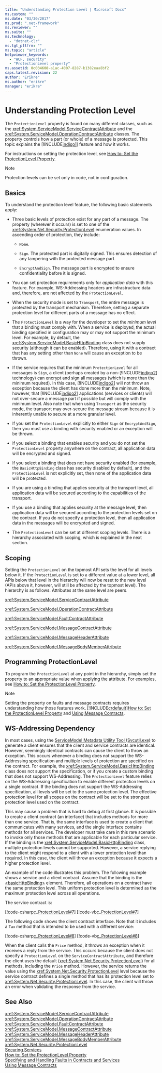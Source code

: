 ```yaml
---
title: "Understanding Protection Level | Microsoft Docs"
ms.custom: ""
ms.date: "03/30/2017"
ms.prod: ".net-framework"
ms.reviewer: ""
ms.suite: ""
ms.technology: 
  - "dotnet-clr"
ms.tgt_pltfrm: ""
ms.topic: "article"
helpviewer_keywords: 
  - "WCF, security"
  - "ProtectionLevel property"
ms.assetid: 0c034608-a1ac-4007-8287-b1382eaa8bf2
caps.latest.revision: 22
author: "Erikre"
ms.author: "erikre"
manager: "erikre"
---
```

# Understanding Protection Level
The `ProtectionLevel` property is found on many different classes, such as the <xref:System.ServiceModel.ServiceContractAttribute> and the <xref:System.ServiceModel.OperationContractAttribute> classes. The property controls how a part (or whole) of a message is protected. This topic explains the [!INCLUDE[indigo1](../../../includes/indigo1-md.md)] feature and how it works.  
  
 For instructions on setting the protection level, see [How to: Set the ProtectionLevel Property](../../../docs/framework/wcf/how-to-set-the-protectionlevel-property.md).  
  
> [!NOTE]
>  Protection levels can be set only in code, not in configuration.  
  
## Basics  
 To understand the protection level feature, the following basic statements apply:  
  
-   Three basic levels of protection exist for any part of a message. The property (wherever it occurs) is set to one of the <xref:System.Net.Security.ProtectionLevel> enumeration values. In ascending order of protection, they include:  
  
    -   `None`.  
  
    -   `Sign`. The protected part is digitally signed. This ensures detection of any tampering with the protected message part.  
  
    -   `EncryptAndSign`. The message part is encrypted to ensure confidentiality before it is signed.  
  
-   You can set protection requirements only for *application data* with this feature. For example, WS-Addressing headers are infrastructure data and, therefore, are not affected by the `ProtectionLevel`.  
  
-   When the security mode is set to `Transport`, the entire message is protected by the transport mechanism. Therefore, setting a separate protection level for different parts of a message has no effect.  
  
-   The `ProtectionLevel` is a way for the developer to set the *minimum level* that a binding must comply with. When a service is deployed, the actual binding specified in configuration may or may not support the minimum level. For example, by default, the <xref:System.ServiceModel.BasicHttpBinding> class does not supply security (although it can be enabled). Therefore, using it with a contract that has any setting other than `None` will cause an exception to be thrown.  
  
-   If the service requires that the minimum `ProtectionLevel` for all messages is `Sign`, a client (perhaps created by a non-[!INCLUDE[indigo2](../../../includes/indigo2-md.md)] technology) can encrypt and sign all messages (which is more than the minimum required). In this case, [!INCLUDE[indigo2](../../../includes/indigo2-md.md)] will not throw an exception because the client has done more than the minimum. Note, however, that [!INCLUDE[indigo2](../../../includes/indigo2-md.md)] applications (services or clients) will not over-secure a message part if possible but will comply with the minimum level. Also note that when using `Transport` as the security mode, the transport may over-secure the message stream because it is inherently unable to secure at a more granular level.  
  
-   If you set the `ProtectionLevel` explicitly to either `Sign` or `EncryptAndSign`, then you must use a binding with security enabled or an exception will be thrown.  
  
-   If you select a binding that enables security and you do not set the `ProtectionLevel` property anywhere on the contract, all application data will be encrypted and signed.  
  
-   If you select a binding that does not have security enabled (for example, the `BasicHttpBinding` class has security disabled by default), and the `ProtectionLevel` is not explicitly set, then none of the application data will be protected.  
  
-   If you are using a binding that applies security at the transport level, all application data will be secured according to the capabilities of the transport.  
  
-   If you use a binding that applies security at the message level, then application data will be secured according to the protection levels set on the contract. If you do not specify a protection level, then all application data in the messages will be encrypted and signed.  
  
-   The `ProtectionLevel` can be set at different scoping levels. There is a hierarchy associated with scoping, which is explained in the next section.  
  
## Scoping  
 Setting the `ProtectionLevel` on the topmost API sets the level for all levels below it. If the `ProtectionLevel` is set to a different value at a lower level, all APIs below that level in the hierarchy will now be reset to the new level (APIs above it, however, will still be affected by the topmost level). The hierarchy is as follows. Attributes at the same level are peers.  
  
 <xref:System.ServiceModel.ServiceContractAttribute>  
  
 <xref:System.ServiceModel.OperationContractAttribute>  
  
 <xref:System.ServiceModel.FaultContractAttribute>  
  
 <xref:System.ServiceModel.MessageContractAttribute>  
  
 <xref:System.ServiceModel.MessageHeaderAttribute>  
  
 <xref:System.ServiceModel.MessageBodyMemberAttribute>  
  
## Programming ProtectionLevel  
 To program the `ProtectionLevel` at any point in the hierarchy, simply set the property to an appropriate value when applying the attribute. For examples, see [How to: Set the ProtectionLevel Property](../../../docs/framework/wcf/how-to-set-the-protectionlevel-property.md).  
  
> [!NOTE]
>  Setting the property on faults and message contracts requires understanding how those features work. [!INCLUDE[crdefault](../../../includes/crdefault-md.md)][How to: Set the ProtectionLevel Property](../../../docs/framework/wcf/how-to-set-the-protectionlevel-property.md) and [Using Message Contracts](../../../docs/framework/wcf/feature-details/using-message-contracts.md).  
  
## WS-Addressing Dependency  
 In most cases, using the [ServiceModel Metadata Utility Tool (Svcutil.exe)](../../../docs/framework/wcf/servicemodel-metadata-utility-tool-svcutil-exe.md) to generate a client ensures that the client and service contracts are identical. However, seemingly identical contracts can cause the client to throw an exception. This occurs whenever a binding does not support the WS-Addressing specification and multiple levels of protection are specified on the contract. For example, the <xref:System.ServiceModel.BasicHttpBinding> class does not support the specification, or if you create a custom binding that does not support WS-Addressing. The `ProtectionLevel` feature relies on the WS-Addressing specification to enable different protection levels on a single contract. If the binding does not support the WS-Addressing specification, all levels will be set to the same protection level. The effective protection level for all scopes on the contract will be set to the strongest protection level used on the contract.  
  
 This may cause a problem that is hard to debug at first glance. It is possible to create a client contract (an interface) that includes methods for more than one service. That is, the same interface is used to create a client that communicates with many services, and the single interface contains methods for all services. The developer must take care in this rare scenario to invoke only those methods that are applicable for each particular service. If the binding is the <xref:System.ServiceModel.BasicHttpBinding> class, multiple protection levels cannot be supported. However, a service replying to the client might respond to a client with a lower protection level than required. In this case, the client will throw an exception because it expects a higher protection level.  
  
 An example of the code illustrates this problem. The following example shows a service and a client contract. Assume that the binding is the [\<basicHttpBinding>](../../../docs/framework/configure-apps/file-schema/wcf/basichttpbinding.md) element. Therefore, all operations on a contract have the same protection level. This uniform protection level is determined as the maximum protection level across all operations.  
  
 The service contract is:  
  
 [!code-csharp[c_ProtectionLevel#7](../../../samples/snippets/csharp/VS_Snippets_CFX/c_protectionlevel/cs/source.cs#7)]
 [!code-vb[c_ProtectionLevel#7](../../../samples/snippets/visualbasic/VS_Snippets_CFX/c_protectionlevel/vb/source.vb#7)]  
  
 The following code shows the client contract interface. Note that it includes a `Tax` method that is intended to be used with a different service:  
  
 [!code-csharp[c_ProtectionLevel#8](../../../samples/snippets/csharp/VS_Snippets_CFX/c_protectionlevel/cs/source.cs#8)]
 [!code-vb[c_ProtectionLevel#8](../../../samples/snippets/visualbasic/VS_Snippets_CFX/c_protectionlevel/vb/source.vb#8)]  
  
 When the client calls the `Price` method, it throws an exception when it receives a reply from the service. This occurs because the client does not specify a `ProtectionLevel` on the `ServiceContractAttribute`, and therefore the client uses the default (<xref:System.Net.Security.ProtectionLevel>) for all methods, including the `Price` method. However, the service returns the value using the <xref:System.Net.Security.ProtectionLevel> level because the service contract defines a single method that has its protection level set to <xref:System.Net.Security.ProtectionLevel>. In this case, the client will throw an error when validating the response from the service.  
  
## See Also  
 <xref:System.ServiceModel.ServiceContractAttribute>   
 <xref:System.ServiceModel.OperationContractAttribute>   
 <xref:System.ServiceModel.FaultContractAttribute>   
 <xref:System.ServiceModel.MessageContractAttribute>   
 <xref:System.ServiceModel.MessageHeaderAttribute>   
 <xref:System.ServiceModel.MessageBodyMemberAttribute>   
 <xref:System.Net.Security.ProtectionLevel>   
 [Securing Services](../../../docs/framework/wcf/securing-services.md)   
 [How to: Set the ProtectionLevel Property](../../../docs/framework/wcf/how-to-set-the-protectionlevel-property.md)   
 [Specifying and Handling Faults in Contracts and Services](../../../docs/framework/wcf/specifying-and-handling-faults-in-contracts-and-services.md)   
 [Using Message Contracts](../../../docs/framework/wcf/feature-details/using-message-contracts.md)